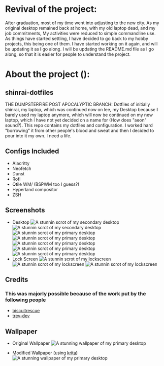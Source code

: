 # Revival of the project:
After graduation, most of my time went into adjusting to the new city. As my original desktop remained back at home, with my old laptop dead, and my job commitments, My activities were reduced to simple commandline use. As things have started settling, I have decided to go back to my hobby projects, this being one of them. I have started working on it again, and will be updating it as I go along. I will be updating the README.md file as I go along, so that it is easier for people to understand the project.

# About the project ():

## shinrai-dotfiles

THE DUMPSTERFIRE POST APOCALYPTIC BRANCH: Dotfiles of initially shinrai, my laptop, which was continued now on lee, my Desktop because I barely used my laptop anymore, which will now be continued on my new laptop, which I have not yet decided on a name for (How does "aeon" sound?). This repo contains my dotfiles and configuration. I worked hard "borrowing" it from other people's blood and sweat and then I decided to pour into it my own. I need a life.

## Configs Included

- Alacritty
- Neofetch
- Dunst 
- Rofi
- Qtile WM/ (BSPWM too I guess?)
- Hyperland compositor
- ZSH

## Screenshots

- Desktop
![A stunnin scrot of my secondary desktop](https://i.imgur.com/BBspW59.jpg)
![A stunnin scrot of my secondary desktop](https://i.imgur.com/43FrrxI.jpg)
![A stunnin scrot of my primary desktop](https://i.imgur.com/kd72n1D.jpg)
![A stunnin scrot of my primary desktop](https://i.imgur.com/9qXrVbT.png)
![A stunnin scrot of my primary desktop](https://i.imgur.com/otwSauS.png)
![A stunnin scrot of my primary desktop](https://i.imgur.com/ID5vyun.png)
![A stunnin scrot of my primary desktop](https://i.imgur.com/PYpStNl.png)
- Lock Screen
![A stunnin scrot of my lockscreen](https://i.imgur.com/kZcViWr.png)
![A stunnin scrot of my lockscreen](https://i.imgur.com/64NLWJ6.png)
![A stunnin scrot of my lockscreen](https://i.imgur.com/jpZEPK5.png)

## Credits

### This was majorly possible because of the work put by the following people

- [biscuitrescue](https://github.com/biscuitrescue/qtile-gentoo)
- [trev-dev](https://github.com/trev-dev/dotfiles)

## Wallpaper

- Original Wallpaper
![A stunning wallpaper of my primary desktop](https://images.hdqwalls.com/download/sound-waves-abstract-art-4k-yu-2560x1080.jpg)

- Modified Wallpaper (using [krita](https://krita.org/))
![A stunning wallpaper of my primary desktop](https://i.imgur.com/bha5Ja8.jpeg)